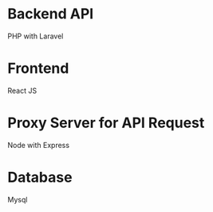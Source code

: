 # Backend API
PHP with Laravel
# Frontend
React JS
# Proxy Server for API Request
Node with Express
# Database
Mysql